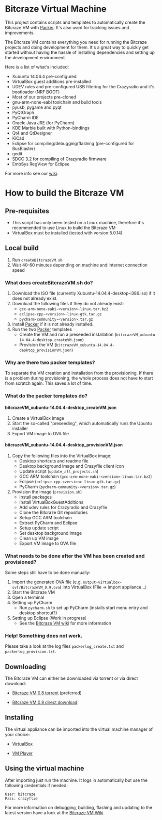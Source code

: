 # Bitcraze Virtual Machine

This project contains scripts and templates to automatically create the Bitcraze VM with [Packer](https://www.packer.io).
It's also used for tracking issues and improvements.

The Bitcraze VM contains everything you need for running the Bitcraze projects and doing development for them. It's a great way to quickly get started without having the hassle of installing dependencies and setting up the development environment.

Here is a list of what's included:

* Xubuntu 14.04.4 pre-configured
* VirtualBox guest additions pre-installed
* UDEV rules and pre-configured USB filtering for the Crazyradio and it's bootloader (NRF BOOT)
* Most of our projects pre-cloned
* gnu-arm-none-eabi toolchain and build tools
* pyusb, pygame and pyqt
* PyQtGraph
* PyCharm IDE
* Oracle Java JRE (for PyCharm)
* KDE Marble built with Python-bindings
* Qt4 and QtDesigner
* KiCad
* Eclipse for compiling/debugging/flashing (pre-configured for BusBlaster)
* gedit
* SDCC 3.2 for compiling of Crazyradio firmware
* EmbSys RegView for Eclipse

For more info see our [wiki](https://wiki.bitcraze.se/projects:virtualmachine:index/ "Bitcraze VM Wiki").

# How to build the Bitcraze VM

## Pre-requisites

* This script has only been tested on a Linux machine, therefore it's recommended to use Linux to build the Bitcraze VM
* VirtualBox must be installed (tested with version 5.0.14)

## Local build

1. Run ```createBitcrazeVM.sh```
2. Wait 40-60 minutes depending on machine and internet connection speed

### What does createBitcrazeVM.sh do?

1. Download the ISO file (currently Xubuntu-14.04.4-desktop-i386.iso) if it does not already exist.
2. Download the following files if they do not already exist:
    * ```gcc-arm-none-eabi-<version>-linux.tar.bz2```
    * ```eclipse-cpp-<version>-linux-gtk.tar.gz```
    * ```pycharm-community-<version>.tar.gz```
3. Install [Packer](https://www.packer.io) if it is not already installed.
4. Run the two [Packer](https://www.packer.io) templates
    * Create the VM and run a preseeded installation (```bitcrazeVM_xubuntu-14.04.4-desktop_createVM.json```)
    * Provision the VM (```bitcrazeVM_xubuntu-14.04.4-desktop_provisionVM.json```)

### Why are there two packer templates?

To separate the VM creation and installation from the provisioning.
If there is a problem during provisioning, the whole process does not have to start from scratch again.
This saves a lot of time.

### What do the packer templates do?

#### bitcrazeVM_xubuntu-14.04.4-desktop_createVM.json

1. Create a VirtualBox image
2. Start the so-called "preseeding", which automatically runs the Ubuntu installer
3. Export VM image to OVA file

#### bitcrazeVM_xubuntu-14.04.4-desktop_provisionVM.json

1. Copy the following files into the VirtualBox image:
    * Desktop shortcuts and readme file
    * Desktop background image and Crazyflie client icon
    * Update script (```update_all_projects.sh```)
    * GCC ARM toolchain (```gcc-arm-none-eabi-<version>-linux.tar.bz2```)
    * Eclipse (```eclipse-cpp-<version>-linux-gtk.tar.gz```)
    * PyCharm (```pycharm-community-<version>.tar.gz```)
2. Provision the image (```provision.sh```)
    * Install packages
    * Install VirtualBoxGuestAdditions
    * Add udev rules for Crazyradio and Crazyflie
    * Clone the Bitcraze Git repositories
    * Setup GCC ARM toolchain
    * Extract PyCharm and Eclipse
    * Setup update script
    * Set desktop background image
    * Clean up VM image
    * Export VM image to OVA file

### What needs to be done after the VM has been created and provisioned?

Some steps still have to be done manually:

1. Import the generated OVA file (e.g. ```output-virtualbox-ovf/BitcrazeVM_0.9.ova```) into VirtualBox (File -> Import appliance...)
2. Start the Bitcraze VM
3. Open a terminal
4. Setting up PyCharm
    * Run ```pycharm.sh``` to set up PyCharm (installs start menu entry and desktop shortcut?)
5. Setting up Eclipse (Work in progress)
    * See the [Bitcraze VM wiki](https://wiki.bitcraze.io/projects:virtualmachine:create_vm#setting_up_eclipse) for more information

### Help! Something does not work.

Please take a look at the log files ```packerlog_create.txt``` and ```packerlog_provision.txt```.


Downloading
-----------
The Bitcraze VM can either be downloaded via torrent or via direct download:

* [Bitcraze VM 0.8 torrent](http://files.bitcraze.se/dl/Bitcraze_VM_0.8.ova.torrent "Bitcraze VM 0.8 torrent") (preferred)

* [Bitcraze VM 0.8 direct download](http://files.bitcraze.se/dl/Bitcraze_VM_0.8.ova "Bitcraze VM 0.8 direct download")

Installing
----------
The virtual appliance can be imported into the virtual machine manager of your choice:

* [VirtualBox](https://www.virtualbox.org/ "VirtualBox")

* [VM Player](http://www.vmware.com/products/player/ "WM Player")

Using the virtual machine
-------------------------
After importing just run the machine. It logs in automatically but use the following credentials if needed:
```
User: bitcraze
Pass: crazyflie
```

For more information on debugging, building, flashing and updating to the latest version have a look at the [Bitcraze VM Wiki](http://wiki.bitcraze.se/projects:virtualmachine:index/ "Bitcraze VM Wiki")

